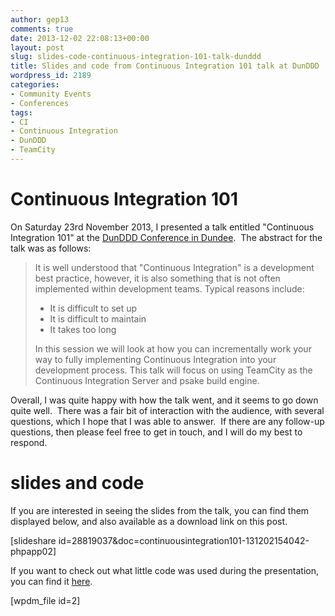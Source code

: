 ```yaml
---
author: gep13
comments: true
date: 2013-12-02 22:08:13+00:00
layout: post
slug: slides-code-continuous-integration-101-talk-dunddd
title: Slides and code from Continuous Integration 101 talk at DunDDD
wordpress_id: 2189
categories:
- Community Events
- Conferences
tags:
- CI
- Continuous Integration
- DunDDD
- TeamCity
---
```


# Continuous Integration 101


On Saturday 23rd November 2013, I presented a talk entitled "Continuous Integration 101" at the [DunDDD Conference in Dundee](http://dun.dddscotland.com/).  The abstract for the talk was as follows:


<blockquote>It is well understood that "Continuous Integration" is a development best practice, however, it is also something that is not often implemented within development teams. Typical reasons include:

- It is difficult to set up
- It is difficult to maintain
- It takes too long

In this session we will look at how you can incrementally work your way to fully implementing Continuous Integration into your development process. This talk will focus on using TeamCity as the Continuous Integration Server and psake build engine.</blockquote>


Overall, I was quite happy with how the talk went, and it seems to go down quite well.  There was a fair bit of interaction with the audience, with several questions, which I hope that I was able to answer.  If there are any follow-up questions, then please feel free to get in touch, and I will do my best to respond.


# slides and code


If you are interested in seeing the slides from the talk, you can find them displayed below, and also available as a download link on this post.

[slideshare id=28819037&doc=continuousintegration101-131202154042-phpapp02]

If you want to check out what little code was used during the presentation, you can find it [here](http://gep13.me/CIDemos).

[wpdm_file id=2]
